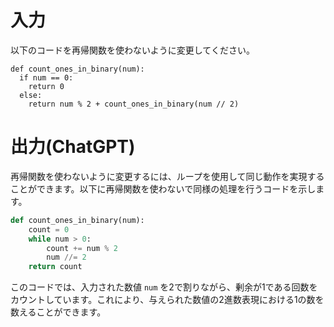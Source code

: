# 入力
以下のコードを再帰関数を使わないように変更してください。
```
def count_ones_in_binary(num):
  if num == 0:
    return 0
  else:
    return num % 2 + count_ones_in_binary(num // 2)
```

# 出力(ChatGPT)
再帰関数を使わないように変更するには、ループを使用して同じ動作を実現することができます。以下に再帰関数を使わないで同様の処理を行うコードを示します。

```python
def count_ones_in_binary(num):
    count = 0
    while num > 0:
        count += num % 2
        num //= 2
    return count
```

このコードでは、入力された数値 `num` を2で割りながら、剰余が1である回数をカウントしています。これにより、与えられた数値の2進数表現における1の数を数えることができます。